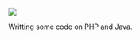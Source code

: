 ![](https://media.tenor.com/images/6b3a62c8a1ebffb45cac71706bfaa671/tenor.gif)

 Writting some code on PHP and Java.
